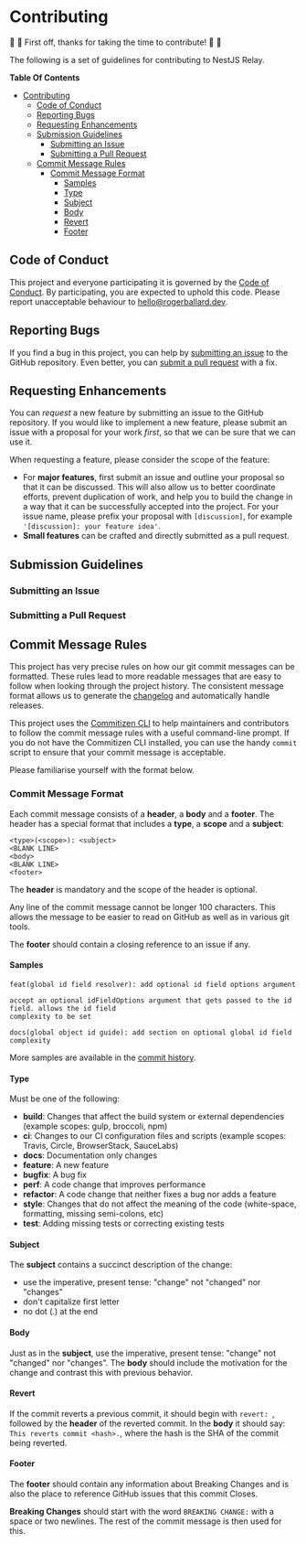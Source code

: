 # Contributing

:tada: :raised_hands: First off, thanks for taking the time to contribute! :raised_hands: :tada:

The following is a set of guidelines for contributing to NestJS Relay.

**Table Of Contents**
- [Contributing](#contributing)
  - [Code of Conduct](#code-of-conduct)
  - [Reporting Bugs](#reporting-bugs)
  - [Requesting Enhancements](#requesting-enhancements)
  - [Submission Guidelines](#submission-guidelines)
    - [Submitting an Issue](#submitting-an-issue)
    - [Submitting a Pull Request](#submitting-a-pull-request)
  - [Commit Message Rules](#commit-message-rules)
    - [Commit Message Format](#commit-message-format)
      - [Samples](#samples)
      - [Type](#type)
      - [Subject](#subject)
      - [Body](#body)
      - [Revert](#revert)
      - [Footer](#footer)

## Code of Conduct

This project and everyone participating it is governed by the [Code of Conduct](code-of-conduct.md). By participating, you are expected to uphold this code. Please report unacceptable behaviour to [hello@rogerballard.dev](mailto:hello@rogerballard.dev).

## Reporting Bugs

If you find a bug in this project, you can help by [submitting an issue](#submitting-an-issue) to the GitHub repository. Even better, you can [submit a pull request](#submitting-a-pull-request) with a fix.

## Requesting Enhancements

You can *request* a new feature by submitting an issue to the GitHub repository. If you would like to implement a new feature, please submit an issue with a proposal for your work *first*, so that we can be sure that we can use it.

When requesting a feature, please consider the scope of the feature:

- For **major features**, first submit an issue and outline your proposal so that it can be discussed. This will also allow us to better coordinate efforts, prevent duplication of work, and help you to build the change in a way that it can be successfully accepted into the project. For your issue name, please prefix your proposal with `[discussion]`, for example `'[discussion]: your feature idea'`.
- **Small features** can be crafted and directly submitted as a pull request.

## Submission Guidelines

### Submitting an Issue

### Submitting a Pull Request

## Commit Message Rules

This project has very precise rules on how our git commit messages can be formatted. These rules lead to more readable messages that are easy to follow when looking through the project history. The consistent message format allows us to generate the [changelog](CHANGELOG.md) and automatically handle releases.

This project uses the [Commitizen CLI](http://commitizen.github.io/cz-cli/) to help maintainers and contributors to follow the commit message rules with a useful command-line prompt. If you do not have the Commitizen CLI installed, you can use the handy `commit` script to ensure that your commit message is acceptable.

Please familiarise yourself with the format below.

### Commit Message Format

Each commit message consists of a **header**, a **body** and a **footer**. The header has a special format that includes a **type**, a **scope** and a **subject**:

```
<type>(<scope>): <subject>
<BLANK LINE>
<body>
<BLANK LINE>
<footer>
```

The **header** is mandatory and the scope of the header is optional.

Any line of the commit message cannot be longer 100 characters. This allows the message to be easier to read on GitHub as well as in various git tools.

The **footer** should contain a closing reference to an issue if any.

#### Samples

```
feat(global id field resolver): add optional id field options argument

accept an optional idFieldOptions argument that gets passed to the id field. allows the id field
complexity to be set
```
```
docs(global object id guide): add section on optional global id field complexity
```

More samples are available in the [commit history](https://github.com/rogerballard/nestjs-relay/commits/master).

#### Type

Must be one of the following:

- **build**: Changes that affect the build system or external dependencies (example scopes: gulp, broccoli, npm)
- **ci**: Changes to our CI configuration files and scripts (example scopes: Travis, Circle, BrowserStack, SauceLabs)
- **docs**: Documentation only changes
- **feature**: A new feature
- **bugfix**: A bug fix
- **perf**: A code change that improves performance
- **refactor**: A code change that neither fixes a bug nor adds a feature
- **style**: Changes that do not affect the meaning of the code (white-space, formatting, missing semi-colons, etc)
- **test**: Adding missing tests or correcting existing tests

#### Subject

The **subject** contains a succinct description of the change:

- use the imperative, present tense: "change" not "changed" nor "changes"
- don't capitalize first letter
- no dot (.) at the end

#### Body

Just as in the **subject**, use the imperative, present tense: "change" not "changed" nor "changes". The **body** should include the motivation for the change and contrast this with previous behavior.

#### Revert

If the commit reverts a previous commit, it should begin with `revert: `, followed by the **header** of the reverted commit. In the **body** it should say: `This reverts commit <hash>.`, where the hash is the SHA of the commit being reverted.

#### Footer
The **footer** should contain any information about Breaking Changes and is also the place to reference GitHub issues that this commit Closes.

**Breaking Changes** should start with the word `BREAKING CHANGE:` with a space or two newlines. The rest of the commit message is then used for this.

